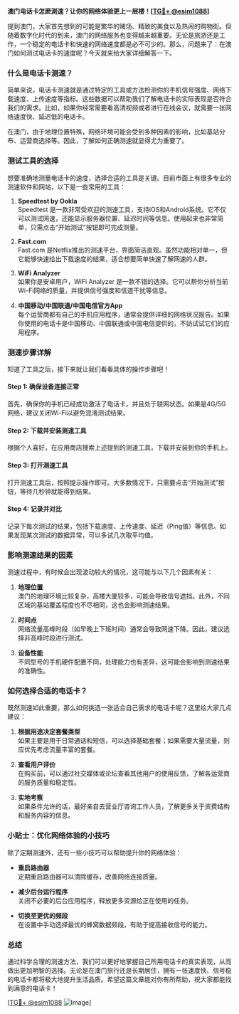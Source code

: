 **澳门电话卡怎麽測速？让你的网络体验更上一层楼！[[TG💪+ @esim1088](https://t.me/s/esim1088)]**

提到澳门，大家首先想到的可能是繁华的赌场、精致的美食以及热闹的购物街。但随着数字化时代的到来，澳门的网络服务也变得越来越重要。无论是旅游还是工作，一个稳定的电话卡和快速的网络速度都是必不可少的。那么，问题来了：在澳门如何测试电话卡的速度呢？今天就来给大家详细解答一下。

### 什么是电话卡测速？

简单来说，电话卡测速就是通过特定的工具或方法检测你的手机信号强度、网络下载速度、上传速度等指标。这些数据可以帮助我们了解电话卡的实际表现是否符合我们的需求。比如，如果你经常需要看高清视频或者进行在线会议，就需要一张网络速度快、延迟低的电话卡。

在澳门，由于地理位置特殊，网络环境可能会受到多种因素的影响，比如基站分布、运营商选择等。因此，了解如何正确测速就显得尤为重要了。

### 测试工具的选择

想要准确地测量电话卡的速度，选择合适的工具是关键。目前市面上有很多专业的测速软件和网站，以下是一些常用的工具：

1. **Speedtest by Ookla**  
   Speedtest 是一款非常受欢迎的测速工具，支持iOS和Android系统。它不仅可以测试网速，还能显示服务器位置、延迟时间等信息。使用起来也非常简单，只需点击“开始测试”按钮即可完成测量。

2. **Fast.com**  
   Fast.com 是Netflix推出的测速平台，界面简洁直观。虽然功能相对单一，但它能够快速给出下载速度的结果，适合想要简单快速了解网速的人群。

3. **WiFi Analyzer**  
   如果你是安卓用户，WiFi Analyzer 是一款不错的选择。它可以帮你分析当前Wi-Fi网络的质量，并提供信号强度和信道干扰等信息。

4. **中国移动/中国联通/中国电信官方App**  
   每个运营商都有自己的手机应用程序，通常会提供详细的网络状况报告。如果你使用的电话卡是中国移动、中国联通或中国电信提供的，不妨试试它们的应用程序。

### 测速步骤详解

知道了工具之后，接下来就让我们看看具体的操作步骤吧！

#### Step 1: 确保设备连接正常
首先，确保你的手机已经成功激活了电话卡，并且处于联网状态。如果是4G/5G网络，建议关闭Wi-Fi以避免混淆测试结果。

#### Step 2: 下载并安装测速工具
根据个人喜好，在应用商店搜索上述提到的测速工具，下载并安装到你的手机上。

#### Step 3: 打开测速工具
打开测速工具后，按照提示操作即可。大多数情况下，只需要点击“开始测试”按钮，等待几秒钟就能得到结果。

#### Step 4: 记录并对比
记录下每次测试的结果，包括下载速度、上传速度、延迟（Ping值）等信息。如果发现某次测试的数据异常，可以多试几次取平均值。

### 影响测速结果的因素

测速过程中，有时候会出现波动较大的情况，这可能与以下几个因素有关：

1. **地理位置**  
   澳门的地理环境比较复杂，高楼大厦较多，可能会导致信号遮挡。此外，不同区域的基站覆盖程度也不尽相同，这也会影响测速结果。

2. **时间点**  
   网络流量高峰时段（如早晚上下班时间）通常会导致网速下降。因此，建议选择非高峰时段进行测试。

3. **设备性能**  
   不同型号的手机硬件配置不同，处理能力也有差异，这可能会影响到测速结果的准确性。

### 如何选择合适的电话卡？

既然测速如此重要，那么如何挑选一张适合自己需求的电话卡呢？这里给大家几点建议：

1. **根据用途决定套餐类型**  
   如果主要是用于日常通话和短信，可以选择基础套餐；如果需要大量流量，则应优先考虑流量丰富的套餐。

2. **查看用户评价**  
   在购买前，可以通过社交媒体或论坛查看其他用户的使用反馈，了解各运营商的服务质量和稳定性。

3. **实地考察**  
   如果条件允许的话，最好亲自去营业厅咨询工作人员，了解更多关于资费结构和服务内容的信息。

### 小贴士：优化网络体验的小技巧

除了定期测速外，还有一些小技巧可以帮助提升你的网络体验：

- **重启路由器**  
  定期重启路由器可以清除缓存，改善网络连接质量。

- **减少后台运行程序**  
  关闭不必要的后台应用程序，释放更多资源给正在使用的任务。

- **切换至更优的频段**  
  在设置中手动选择最优的蜂窝数据频段，有助于提高接收信号的能力。

### 总结

通过科学合理的测速方法，我们可以更好地掌握自己所用电话卡的真实表现，从而做出更加明智的选择。无论是在澳门旅行还是长期居住，拥有一张速度快、信号稳的电话卡都将极大地提升生活品质。希望这篇文章能对你有所帮助，祝大家都能找到满意的电话卡！

[[TG💪+ @esim1088](https://t.me/s/esim1088) ![Image](https://i.postimg.cc/4NQfJmqS/Snipaste-2025-05-13-00-14-12.png)]